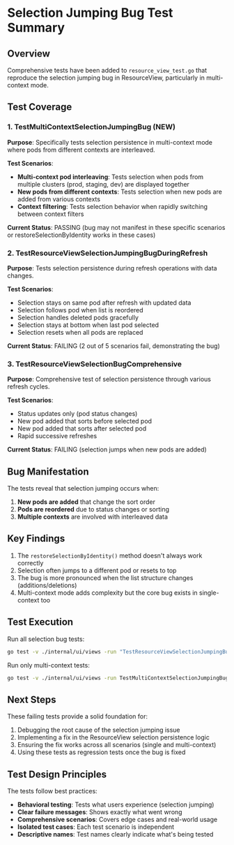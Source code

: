 # Selection Jumping Bug Test Summary

## Overview
Comprehensive tests have been added to `resource_view_test.go` that reproduce the selection jumping bug in ResourceView, particularly in multi-context mode.

## Test Coverage

### 1. TestMultiContextSelectionJumpingBug (NEW)
**Purpose**: Specifically tests selection persistence in multi-context mode where pods from different contexts are interleaved.

**Test Scenarios**:
- **Multi-context pod interleaving**: Tests selection when pods from multiple clusters (prod, staging, dev) are displayed together
- **New pods from different contexts**: Tests selection when new pods are added from various contexts
- **Context filtering**: Tests selection behavior when rapidly switching between context filters

**Current Status**: PASSING (bug may not manifest in these specific scenarios or restoreSelectionByIdentity works in these cases)

### 2. TestResourceViewSelectionJumpingBugDuringRefresh
**Purpose**: Tests selection persistence during refresh operations with data changes.

**Test Scenarios**:
- Selection stays on same pod after refresh with updated data
- Selection follows pod when list is reordered
- Selection handles deleted pods gracefully
- Selection stays at bottom when last pod selected
- Selection resets when all pods are replaced

**Current Status**: FAILING (2 out of 5 scenarios fail, demonstrating the bug)

### 3. TestResourceViewSelectionBugComprehensive  
**Purpose**: Comprehensive test of selection persistence through various refresh cycles.

**Test Scenarios**:
- Status updates only (pod status changes)
- New pod added that sorts before selected pod
- New pod added that sorts after selected pod
- Rapid successive refreshes

**Current Status**: FAILING (selection jumps when new pods are added)

## Bug Manifestation

The tests reveal that selection jumping occurs when:
1. **New pods are added** that change the sort order
2. **Pods are reordered** due to status changes or sorting
3. **Multiple contexts** are involved with interleaved data

## Key Findings

1. The `restoreSelectionByIdentity()` method doesn't always work correctly
2. Selection often jumps to a different pod or resets to top
3. The bug is more pronounced when the list structure changes (additions/deletions)
4. Multi-context mode adds complexity but the core bug exists in single-context too

## Test Execution

Run all selection bug tests:
```bash
go test -v ./internal/ui/views -run "TestResourceViewSelectionJumpingBugDuringRefresh|TestResourceViewSelectionBugComprehensive|TestMultiContextSelectionJumpingBug"
```

Run only multi-context tests:
```bash
go test -v ./internal/ui/views -run TestMultiContextSelectionJumpingBug
```

## Next Steps

These failing tests provide a solid foundation for:
1. Debugging the root cause of the selection jumping issue
2. Implementing a fix in the ResourceView selection persistence logic
3. Ensuring the fix works across all scenarios (single and multi-context)
4. Using these tests as regression tests once the bug is fixed

## Test Design Principles

The tests follow best practices:
- **Behavioral testing**: Tests what users experience (selection jumping)
- **Clear failure messages**: Shows exactly what went wrong
- **Comprehensive scenarios**: Covers edge cases and real-world usage
- **Isolated test cases**: Each test scenario is independent
- **Descriptive names**: Test names clearly indicate what's being tested